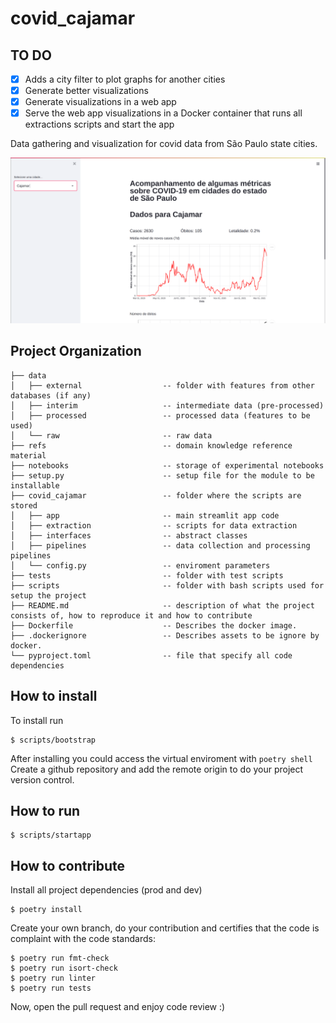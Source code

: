 covid_cajamar
==============================

## TO DO
- [x] Adds a city filter to plot graphs for another cities
- [x] Generate better visualizations
- [x] Generate visualizations in a web app
- [x] Serve the web app visualizations in a Docker container
that runs all extractions scripts and start the app

Data gathering and visualization for covid data from São Paulo state cities.

![Exemplo do app rodando](img/app.png)

Project Organization
------------
```
├── data
│   ├── external                  -- folder with features from other databases (if any)
│   ├── interim                   -- intermediate data (pre-processed)
│   ├── processed                 -- processed data (features to be used)
│   └── raw                       -- raw data
├── refs                          -- domain knowledge reference material
├── notebooks                     -- storage of experimental notebooks
├── setup.py                      -- setup file for the module to be installable
├── covid_cajamar                 -- folder where the scripts are stored
│   ├── app                       -- main streamlit app code
│   ├── extraction                -- scripts for data extraction
│   ├── interfaces                -- abstract classes
│   ├── pipelines                 -- data collection and processing pipelines
│   └── config.py                 -- enviroment parameters
├── tests                         -- folder with test scripts
├── scripts                       -- folder with bash scripts used for setup the project
├── README.md                     -- description of what the project consists of, how to reproduce it and how to contribute
├── Dockerfile                    -- Describes the docker image.
├── .dockerignore                 -- Describes assets to be ignore by docker.
└── pyproject.toml                -- file that specify all code dependencies
```

## How to install
To install run
```
$ scripts/bootstrap
```
After installing you could access the virtual enviroment with `poetry shell` \
Create a github repository and add the remote origin to do your project version control.

## How to run
```
$ scripts/startapp
```

## How to contribute
Install all project dependencies (prod and dev)
```
$ poetry install
```

Create your own branch, do your contribution and certifies that the code is complaint with the code standards:
```
$ poetry run fmt-check
$ poetry run isort-check
$ poetry run linter
$ poetry run tests
```
Now, open the pull request and enjoy code review :)

